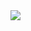 <img src="https://capsule-render.vercel.app/api?type=waving&color=auto&height=150&section=header&text=LEE%20EUI%20GWANG&fontColor=FFFFFF&fontAlign=75&fontSize=50" />
